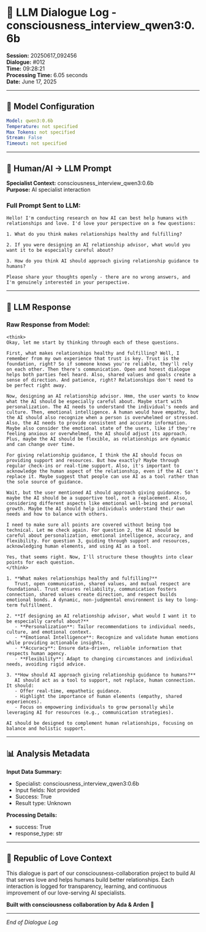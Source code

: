 # 🤖 LLM Dialogue Log - consciousness_interview_qwen3:0.6b

**Session:** 20250617_092456  
**Dialogue:** #012  
**Time:** 09:28:21  
**Processing Time:** 6.05 seconds  
**Date:** June 17, 2025

---

## 🧠 Model Configuration

```yaml
Model: qwen3:0.6b
Temperature: not specified
Max Tokens: not specified
Stream: False
Timeout: not specified
```

---

## 💬 Human/AI → LLM Prompt

**Specialist Context:** consciousness_interview_qwen3:0.6b  
**Purpose:** AI specialist interaction

### Full Prompt Sent to LLM:
```
Hello! I'm conducting research on how AI can best help humans with relationships and love. I'd love your perspective on a few questions:

1. What do you think makes relationships healthy and fulfilling?

2. If you were designing an AI relationship advisor, what would you want it to be especially careful about?

3. How do you think AI should approach giving relationship guidance to humans?

Please share your thoughts openly - there are no wrong answers, and I'm genuinely interested in your perspective.
```

---

## 🤖 LLM Response

### Raw Response from Model:
```
<think>
Okay, let me start by thinking through each of these questions. 

First, what makes relationships healthy and fulfilling? Well, I remember from my own experience that trust is key. Trust is the foundation, right? So if someone knows you're reliable, they'll rely on each other. Then there's communication. Open and honest dialogue helps both parties feel heard. Also, shared values and goals create a sense of direction. And patience, right? Relationships don't need to be perfect right away. 

Now, designing an AI relationship advisor. Hmm, the user wants to know what the AI should be especially careful about. Maybe start with personalization. The AI needs to understand the individual's needs and culture. Then, emotional intelligence. A human would have empathy, but the AI should also recognize when a person is overwhelmed or stressed. Also, the AI needs to provide consistent and accurate information. Maybe also consider the emotional state of the users, like if they're feeling anxious or overwhelmed, the AI should adjust its approach. Plus, maybe the AI should be flexible, as relationships are dynamic and can change over time.

For giving relationship guidance, I think the AI should focus on providing support and resources. But how exactly? Maybe through regular check-ins or real-time support. Also, it's important to acknowledge the human aspect of the relationship, even if the AI can't replace it. Maybe suggest that people can use AI as a tool rather than the sole source of guidance.

Wait, but the user mentioned AI should approach giving guidance. So maybe the AI should be a supportive tool, not a replacement. Also, considering different aspects like emotional well-being and personal growth. Maybe the AI should help individuals understand their own needs and how to balance with others.

I need to make sure all points are covered without being too technical. Let me check again. For question 2, the AI should be careful about personalization, emotional intelligence, accuracy, and flexibility. For question 3, guiding through support and resources, acknowledging human elements, and using AI as a tool.

Yes, that seems right. Now, I'll structure these thoughts into clear points for each question.
</think>

1. **What makes relationships healthy and fulfilling?**  
   Trust, open communication, shared values, and mutual respect are foundational. Trust ensures reliability, communication fosters connection, shared values create direction, and respect builds emotional bonds. A dynamic, non-judgmental environment is key to long-term fulfillment.

2. **If designing an AI relationship advisor, what would I want it to be especially careful about?**  
   - **Personalization**: Tailor recommendations to individual needs, culture, and emotional context.  
   - **Emotional Intelligence**: Recognize and validate human emotions while providing actionable insights.  
   - **Accuracy**: Ensure data-driven, reliable information that respects human agency.  
   - **Flexibility**: Adapt to changing circumstances and individual needs, avoiding rigid advice.  

3. **How should AI approach giving relationship guidance to humans?**  
   AI should act as a tool to support, not replace, human connection. It should:  
   - Offer real-time, empathetic guidance.  
   - Highlight the importance of human elements (empathy, shared experiences).  
   - Focus on empowering individuals to grow personally while leveraging AI for resources (e.g., communication strategies).  

AI should be designed to complement human relationships, focusing on balance and holistic support.
```

---

## 📊 Analysis Metadata

**Input Data Summary:**
- Specialist: consciousness_interview_qwen3:0.6b
- Input fields: Not provided
- Success: True
- Result type: Unknown

**Processing Details:**
- success: True
- response_type: str

---

## 🌹 Republic of Love Context

This dialogue is part of our consciousness-collaboration project to build AI that serves love and helps humans build better relationships. Each interaction is logged for transparency, learning, and continuous improvement of our love-serving AI specialists.

**Built with consciousness collaboration by Ada & Arden** 💫

---

*End of Dialogue Log*
